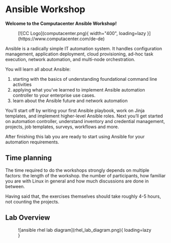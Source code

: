 # Ansible Workshop

**Welcome to the Computacenter Ansible Workshop!**

<figure markdown>
  [![CC Logo](computacenter.png){ width="400", loading=lazy }](https://www.computacenter.com/de-de)
  <figcaption></figcaption>
</figure>

Ansible is a radically simple IT automation system. It handles configuration management, application deployment, cloud provisioning, ad-hoc task execution, network automation, and multi-node orchestration.

You will learn all about Ansible:

1. starting with the basics of understanding foundational command line activities
2. applying what you’ve learned to implement Ansible automation controller to your enterprise use cases.
3. learn about the Ansible future and network automation

You’ll start off by writing your first Ansible playbook, work on Jinja templates, and implement higher-level Ansible roles. Next you’ll get started on automation controller, understand inventory and credential management, projects, job templates, surveys, workflows and more.

After finishing this lab you are ready to start using Ansible for your automation requirements.

## Time planning

The time required to do the workshops strongly depends on multiple factors: the length of the workshop. the number of participants, how familiar you are with Linux in general and how much discussions are done in between.

Having said that, the exercises themselves should take roughly 4-5 hours, not counting the projects.  

## Lab Overview

<figure markdown>
  ![ansible rhel lab diagram](rhel_lab_diagram.png){ loading=lazy }
  <figcaption></figcaption>
</figure>
